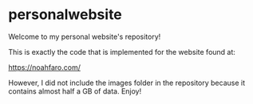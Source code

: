 # personalwebsite

Welcome to my personal website's repository!

This is exactly the code that is implemented for the website found at:

https://noahfaro.com/

However, I did not include the images folder in the repository because it contains
almost half a GB of data. Enjoy!
